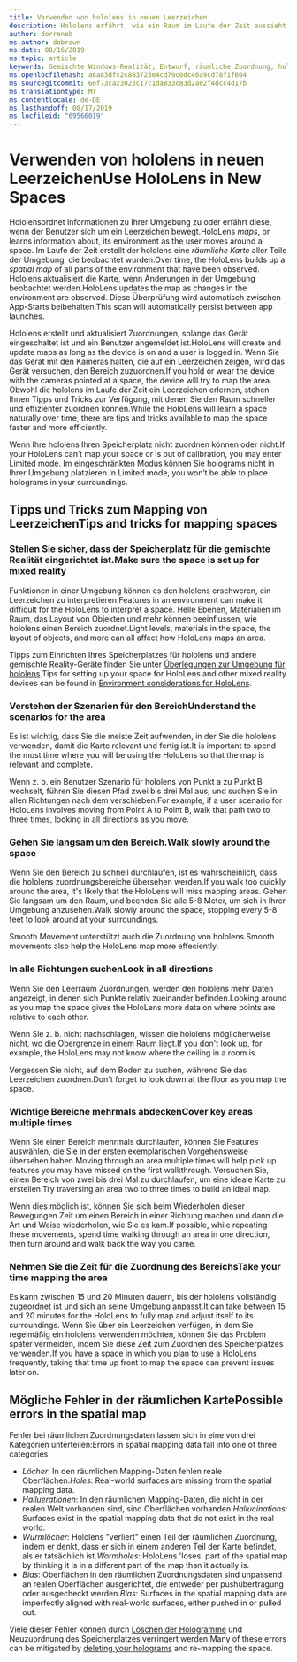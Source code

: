 ```yaml
---
title: Verwenden von hololens in neuen Leerzeichen
description: Hololens erfährt, wie ein Raum im Laufe der Zeit aussieht. Benutzer können diesen Prozess vereinfachen, indem Sie die hololens auf bestimmte Weise über den Raum verschieben.
author: dorreneb
ms.author: dobrown
ms.date: 08/16/2019
ms.topic: article
keywords: Gemischte Windows-Realität, Entwurf, räumliche Zuordnung, hololens, Oberflächenrekonstruktion, Mesh, Head Tracking, Mapping
ms.openlocfilehash: a6a83dfc2c883723e4cd79c0dc46a9cd78f1f604
ms.sourcegitcommit: 60f73ca23023c17c1da833c83d2a02f4dcc4d17b
ms.translationtype: MT
ms.contentlocale: de-DE
ms.lasthandoff: 08/17/2019
ms.locfileid: "69566019"
---
```

# <a name="use-hololens-in-new-spaces"></a><span data-ttu-id="b9d0b-105">Verwenden von hololens in neuen Leerzeichen</span><span class="sxs-lookup"><span data-stu-id="b9d0b-105">Use HoloLens in New Spaces</span></span>

<span data-ttu-id="b9d0b-106">Hololensordnet Informationen zu Ihrer Umgebung zu oder erfährt diese, wenn der Benutzer sich um ein Leerzeichen bewegt.</span><span class="sxs-lookup"><span data-stu-id="b9d0b-106">HoloLens *maps*, or learns information about, its environment as the user moves around a space.</span></span> <span data-ttu-id="b9d0b-107">Im Laufe der Zeit erstellt der hololens eine *räumliche Karte* aller Teile der Umgebung, die beobachtet wurden.</span><span class="sxs-lookup"><span data-stu-id="b9d0b-107">Over time, the HoloLens builds up a *spatial map* of all parts of the environment that have been observed.</span></span> <span data-ttu-id="b9d0b-108">Hololens aktualisiert die Karte, wenn Änderungen in der Umgebung beobachtet werden.</span><span class="sxs-lookup"><span data-stu-id="b9d0b-108">HoloLens updates the map as changes in the environment are observed.</span></span> <span data-ttu-id="b9d0b-109">Diese Überprüfung wird automatisch zwischen App-Starts beibehalten.</span><span class="sxs-lookup"><span data-stu-id="b9d0b-109">This scan will automatically persist between app launches.</span></span>

<span data-ttu-id="b9d0b-110">Hololens erstellt und aktualisiert Zuordnungen, solange das Gerät eingeschaltet ist und ein Benutzer angemeldet ist.</span><span class="sxs-lookup"><span data-stu-id="b9d0b-110">HoloLens will create and update maps as long as the device is on and a user is logged in.</span></span> <span data-ttu-id="b9d0b-111">Wenn Sie das Gerät mit den Kameras halten, die auf ein Leerzeichen zeigen, wird das Gerät versuchen, den Bereich zuzuordnen.</span><span class="sxs-lookup"><span data-stu-id="b9d0b-111">If you hold or wear the device with the cameras pointed at a space, the device will try to map the area.</span></span> <span data-ttu-id="b9d0b-112">Obwohl die hololens im Laufe der Zeit ein Leerzeichen erlernen, stehen Ihnen Tipps und Tricks zur Verfügung, mit denen Sie den Raum schneller und effizienter zuordnen können.</span><span class="sxs-lookup"><span data-stu-id="b9d0b-112">While the HoloLens will learn a space naturally over time, there are tips and tricks available to map the space faster and more efficiently.</span></span> 

<span data-ttu-id="b9d0b-113">Wenn Ihre hololens Ihren Speicherplatz nicht zuordnen können oder nicht.</span><span class="sxs-lookup"><span data-stu-id="b9d0b-113">If your HoloLens can’t map your space or is out of calibration, you may enter Limited mode.</span></span> <span data-ttu-id="b9d0b-114">Im eingeschränkten Modus können Sie holograms nicht in Ihrer Umgebung platzieren.</span><span class="sxs-lookup"><span data-stu-id="b9d0b-114">In Limited mode, you won’t be able to place holograms in your surroundings.</span></span>

## <a name="tips-and-tricks-for-mapping-spaces"></a><span data-ttu-id="b9d0b-115">Tipps und Tricks zum Mapping von Leerzeichen</span><span class="sxs-lookup"><span data-stu-id="b9d0b-115">Tips and tricks for mapping spaces</span></span>

### <a name="make-sure-the-space-is-set-up-for-mixed-reality"></a><span data-ttu-id="b9d0b-116">Stellen Sie sicher, dass der Speicherplatz für die gemischte Realität eingerichtet ist.</span><span class="sxs-lookup"><span data-stu-id="b9d0b-116">Make sure the space is set up for mixed reality</span></span>

<span data-ttu-id="b9d0b-117">Funktionen in einer Umgebung können es den hololens erschweren, ein Leerzeichen zu interpretieren.</span><span class="sxs-lookup"><span data-stu-id="b9d0b-117">Features in an environment can make it difficult for the HoloLens to interpret a space.</span></span> <span data-ttu-id="b9d0b-118">Helle Ebenen, Materialien im Raum, das Layout von Objekten und mehr können beeinflussen, wie hololens einen Bereich zuordnet.</span><span class="sxs-lookup"><span data-stu-id="b9d0b-118">Light levels, materials in the space, the layout of objects, and more can all affect how HoloLens maps an area.</span></span>

<span data-ttu-id="b9d0b-119">Tipps zum Einrichten Ihres Speicherplatzes für hololens und andere gemischte Reality-Geräte finden Sie unter [Überlegungen zur Umgebung für hololens](environment-considerations-for-hololens.md).</span><span class="sxs-lookup"><span data-stu-id="b9d0b-119">Tips for setting up your space for HoloLens and other mixed reality devices can be found in [Environment considerations for HoloLens](environment-considerations-for-hololens.md).</span></span>

### <a name="understand-the-scenarios-for-the-area"></a><span data-ttu-id="b9d0b-120">Verstehen der Szenarien für den Bereich</span><span class="sxs-lookup"><span data-stu-id="b9d0b-120">Understand the scenarios for the area</span></span>

<span data-ttu-id="b9d0b-121">Es ist wichtig, dass Sie die meiste Zeit aufwenden, in der Sie die hololens verwenden, damit die Karte relevant und fertig ist.</span><span class="sxs-lookup"><span data-stu-id="b9d0b-121">It is important to spend the most time where you will be using the HoloLens so that the map is relevant and complete.</span></span> 

<span data-ttu-id="b9d0b-122">Wenn z. b. ein Benutzer Szenario für hololens von Punkt a zu Punkt B wechselt, führen Sie diesen Pfad zwei bis drei Mal aus, und suchen Sie in allen Richtungen nach dem verschieben.</span><span class="sxs-lookup"><span data-stu-id="b9d0b-122">For example, if a user scenario for HoloLens involves moving from Point A to Point B, walk that path two to three times, looking in all directions as you move.</span></span> 

### <a name="walk-slowly-around-the-space"></a><span data-ttu-id="b9d0b-123">Gehen Sie langsam um den Bereich.</span><span class="sxs-lookup"><span data-stu-id="b9d0b-123">Walk slowly around the space</span></span>

<span data-ttu-id="b9d0b-124">Wenn Sie den Bereich zu schnell durchlaufen, ist es wahrscheinlich, dass die hololens zuordnungsbereiche übersehen werden.</span><span class="sxs-lookup"><span data-stu-id="b9d0b-124">If you walk too quickly around the area, it's likely that the HoloLens will miss mapping areas.</span></span> <span data-ttu-id="b9d0b-125">Gehen Sie langsam um den Raum, und beenden Sie alle 5-8 Meter, um sich in Ihrer Umgebung anzusehen.</span><span class="sxs-lookup"><span data-stu-id="b9d0b-125">Walk slowly around the space, stopping every 5-8 feet to look around at your surroundings.</span></span>

<span data-ttu-id="b9d0b-126">Smooth Movement unterstützt auch die Zuordnung von hololens.</span><span class="sxs-lookup"><span data-stu-id="b9d0b-126">Smooth movements also help the HoloLens map more effeciently.</span></span>

### <a name="look-in-all-directions"></a><span data-ttu-id="b9d0b-127">In alle Richtungen suchen</span><span class="sxs-lookup"><span data-stu-id="b9d0b-127">Look in all directions</span></span>

<span data-ttu-id="b9d0b-128">Wenn Sie den Leerraum Zuordnungen, werden den hololens mehr Daten angezeigt, in denen sich Punkte relativ zueinander befinden.</span><span class="sxs-lookup"><span data-stu-id="b9d0b-128">Looking around as you map the space gives the HoloLens more data on where points are relative to each other.</span></span> 

<span data-ttu-id="b9d0b-129">Wenn Sie z. b. nicht nachschlagen, wissen die hololens möglicherweise nicht, wo die Obergrenze in einem Raum liegt.</span><span class="sxs-lookup"><span data-stu-id="b9d0b-129">If you don't look up, for example, the HoloLens may not know where the ceiling in a room is.</span></span> 

<span data-ttu-id="b9d0b-130">Vergessen Sie nicht, auf dem Boden zu suchen, während Sie das Leerzeichen zuordnen.</span><span class="sxs-lookup"><span data-stu-id="b9d0b-130">Don't forget to look down at the floor as you map the space.</span></span>

### <a name="cover-key-areas-multiple-times"></a><span data-ttu-id="b9d0b-131">Wichtige Bereiche mehrmals abdecken</span><span class="sxs-lookup"><span data-stu-id="b9d0b-131">Cover key areas multiple times</span></span>

<span data-ttu-id="b9d0b-132">Wenn Sie einen Bereich mehrmals durchlaufen, können Sie Features auswählen, die Sie in der ersten exemplarischen Vorgehensweise übersehen haben.</span><span class="sxs-lookup"><span data-stu-id="b9d0b-132">Moving through an area multiple times will help pick up features you may have missed on the first walkthrough.</span></span> <span data-ttu-id="b9d0b-133">Versuchen Sie, einen Bereich von zwei bis drei Mal zu durchlaufen, um eine ideale Karte zu erstellen.</span><span class="sxs-lookup"><span data-stu-id="b9d0b-133">Try traversing an area two to three times to build an ideal map.</span></span>

<span data-ttu-id="b9d0b-134">Wenn dies möglich ist, können Sie sich beim Wiederholen dieser Bewegungen Zeit um einen Bereich in einer Richtung machen und dann die Art und Weise wiederholen, wie Sie es kam.</span><span class="sxs-lookup"><span data-stu-id="b9d0b-134">If possible, while repeating these movements, spend time walking through an area in one direction, then turn around and walk back the way you came.</span></span>

### <a name="take-your-time-mapping-the-area"></a><span data-ttu-id="b9d0b-135">Nehmen Sie die Zeit für die Zuordnung des Bereichs</span><span class="sxs-lookup"><span data-stu-id="b9d0b-135">Take your time mapping the area</span></span>

<span data-ttu-id="b9d0b-136">Es kann zwischen 15 und 20 Minuten dauern, bis der hololens vollständig zugeordnet ist und sich an seine Umgebung anpasst.</span><span class="sxs-lookup"><span data-stu-id="b9d0b-136">It can take between 15 and 20 minutes for the HoloLens to fully map and adjust itself to its surroundings.</span></span> <span data-ttu-id="b9d0b-137">Wenn Sie über ein Leerzeichen verfügen, in dem Sie regelmäßig ein hololens verwenden möchten, können Sie das Problem später vermeiden, indem Sie diese Zeit zum Zuordnen des Speicherplatzes verwenden.</span><span class="sxs-lookup"><span data-stu-id="b9d0b-137">If you have a space in which you plan to use a HoloLens frequently, taking that time up front to map the space can prevent issues later on.</span></span> 

## <a name="possible-errors-in-the-spatial-map"></a><span data-ttu-id="b9d0b-138">Mögliche Fehler in der räumlichen Karte</span><span class="sxs-lookup"><span data-stu-id="b9d0b-138">Possible errors in the spatial map</span></span>

<span data-ttu-id="b9d0b-139">Fehler bei räumlichen Zuordnungsdaten lassen sich in eine von drei Kategorien unterteilen:</span><span class="sxs-lookup"><span data-stu-id="b9d0b-139">Errors in spatial mapping data fall into one of three categories:</span></span>

* <span data-ttu-id="b9d0b-140">*Löcher*: In den räumlichen Mapping-Daten fehlen reale Oberflächen.</span><span class="sxs-lookup"><span data-stu-id="b9d0b-140">*Holes*: Real-world surfaces are missing from the spatial mapping data.</span></span>
* <span data-ttu-id="b9d0b-141">*Halluerationen*: In den räumlichen Mapping-Daten, die nicht in der realen Welt vorhanden sind, sind Oberflächen vorhanden.</span><span class="sxs-lookup"><span data-stu-id="b9d0b-141">*Hallucinations*: Surfaces exist in the spatial mapping data that do not exist in the real world.</span></span>
* <span data-ttu-id="b9d0b-142">*Wurmlöcher*: Hololens "verliert" einen Teil der räumlichen Zuordnung, indem er denkt, dass er sich in einem anderen Teil der Karte befindet, als er tatsächlich ist.</span><span class="sxs-lookup"><span data-stu-id="b9d0b-142">*Wormholes*: HoloLens 'loses' part of the spatial map by thinking it is in a different part of the map than it actually is.</span></span>
* <span data-ttu-id="b9d0b-143">*Bias*: Oberflächen in den räumlichen Zuordnungsdaten sind unpassend an realen Oberflächen ausgerichtet, die entweder per pushübertragung oder ausgecheckt werden.</span><span class="sxs-lookup"><span data-stu-id="b9d0b-143">*Bias*: Surfaces in the spatial mapping data are imperfectly aligned with real-world surfaces, either pushed in or pulled out.</span></span>

<span data-ttu-id="b9d0b-144">Viele dieser Fehler können durch [Löschen der Hologramme](environment-considerations-for-hololens.md) und Neuzuordnung des Speicherplatzes verringert werden.</span><span class="sxs-lookup"><span data-stu-id="b9d0b-144">Many of these errors can be mitigated by [deleting your holograms](environment-considerations-for-hololens.md) and re-mapping the space.</span></span>